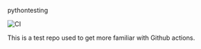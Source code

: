 pythontesting

![CI](https://github.com/mtellis2/pythontesting/workflows/CI/badge.svg)

This is a test repo used to get more familiar with Github actions.